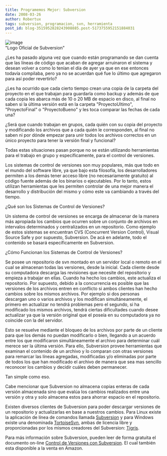 ```yaml
---
title: Programemos Mejor: Subversion
date: 2008-03-26
author: Robertux
tags: subversion, programacion, svn, herramienta
post_id: blog-3515952828243908885.post-5173755952151884031
---
```


![image](https://bp0.blogger.com/_jH77WNrMVRA/R-qoq_a907I/AAAAAAAAAw0/r4Ho663evOs/s320/subversion_logo_hor-468x64.png)    
"Logo Oficial de
Subversion"

¿Les ha pasado alguna vez que cuando están programando se dan cuenta que las líneas de código que acaban de agregar arruinaron el sistema y desean volver a como lo tenían el día de ayer ya que en ese entonces todavía compilaba, pero ya no se acuerdan qué fue lo último que agregaron para así poder revertirlo?

¿Les ha ocurrido que cada cierto tiempo crean una copia de la carpeta del proyecto en el que trabajan para guardarla como backup y además de que cada copia les abarca más de 10 o 20 MB de espacio en disco, al final no saben si la última versión está en la carpeta "ProyectoUltimo", "ProyectoFinal" o "ProyectoBueno" y les toca comparar las fechas de cada una?

¿Será que cuando trabajan en grupos, cada quién con su copia del proyecto y modificando los archivos que a cada quién le corresponden, al final no saben ni por dónde empezar para unir todos los archivos correctos en un único proyecto para tener la versión final y funcional?

Todas estas situaciones pasan porque no se están utilizando herramientas para el trabajo en grupo y específicamente, para el control de versiones.

Los sistemas de control de versiones son muy populares, más que todo en el mundo del software libre, ya que bajo esta filosofía, los desarrolladores permiten a los demás tener acceso libre (no necesariamente gratuito) al código fuente además de los binarios o ejecutables. Por lo tanto, estos utilizan herramientas que les permiten controlar de una mejor manera el desarrollo y distribución del mismo y cómo este va cambiando a través del tiempo.

¿Qué son los Sistemas de Control de Versiones?

Un sistema de control de versiones se encarga de almacenar de la manera más apropiada los cambios que ocurren sobre un conjunto de archivos en intervalos determinados y centralizados en un repositorio. Como ejemplo de estos sistemas se encuentran CVS (Concurrent Version Control), Visual Source Safe y por supuesto, Subversion. De acá en adelante, todo el contenido se basará específicamente en Subversion.

¿Cómo Funcionan los Sistemas de Control de Versiones?

Se posee un repositorio de svn montado en un servidor local o remoto en el cual se almacenan todas las versiones, desde la inicial. Cada cliente desde su computadora descarga las revisiones que necesite del repositorio y empieza a trabajar en ellas. Cuando ha hecho los cambios, este actualiza el repositorio. Por supuesto, debido a la concurrencia es posible que las versiones de los archivos entren en conflicto si ambos clientes han hecho cambios sobre los mismos archivos. Por ejemplo si dos personas descargan uno o varios archivos y los modifican simultáneamente, el primero en actualizar no tendrá problemas pero el segundo, si ha modificado los mismos archivos, tendrá ciertas dificultades cuando desee actualizar ya que la versión original que el poseía en su computadora ya no coincide con la del servidor.

Esto se resuelve mediante el bloqueo de los archivos por parte de un cliente para que los demás no puedan modificarlo o bien, llegando a un acuerdo entre los que modificaron simultáneamente el archivo para determinar cuál merece ser la última versión. Para ello, Subversion provee herramientas que examinan el contenido de un archivo y lo comparan con otras versiones para remarcar las líneas agregadas, modificadas y/o eliminadas por parte de todos los que han modificado el archivo de manera que sea mas sencillo reconocer los cambios y decidir cuáles deben permanecer.

Tan simple como eso.

Cabe mencionar que Subversion no almacena copias enteras de cada versión almacenada sino que evalúa los cambios realizados entre una versión y otra y solo almacena estos para ahorrar espacio en el repositorio.

Existen diversos clientes de Subversion para poder descargar versiones de un repositorio y actualizarlas en base a nuestros cambios. Para Linux existe la aplicación de línea de comandos llamada [Subversion](https://packages.debian.org/subversion) y para Windows existe una denominada [TortoiseSvn](https://tortoisesvn.tigris.org/), ambas de licencia libre y proporcionadas por los mismos creadores del Subversion: [Tigris](https://www.tigris.org/).

Para más información sobre Subversion, pueden leer de forma gratuita el documento on-line [Control de Versiones con Subversion](https://svnbook.red-bean.com/). El cual también esta disponible a la venta en Amazon.